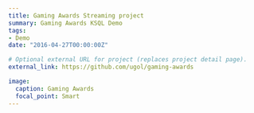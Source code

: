 ```yaml
---
title: Gaming Awards Streaming project
summary: Gaming Awards KSQL Demo
tags:
- Demo
date: "2016-04-27T00:00:00Z"

# Optional external URL for project (replaces project detail page).
external_link: https://github.com/ugol/gaming-awards

image:
  caption: Gaming Awards
  focal_point: Smart
---
```

